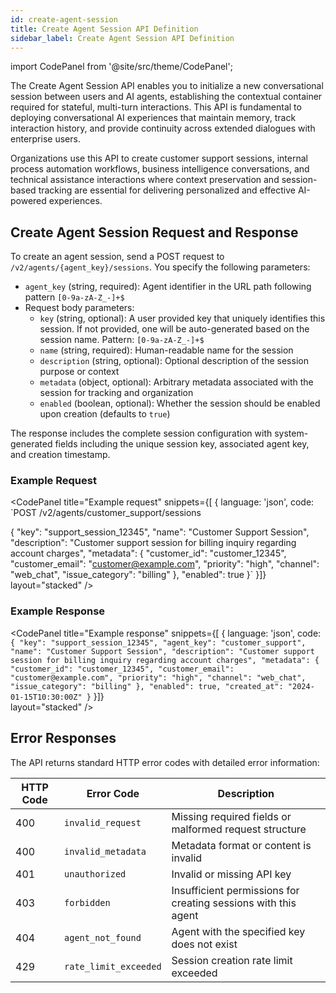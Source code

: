 ```yaml
---
id: create-agent-session
title: Create Agent Session API Definition
sidebar_label: Create Agent Session API Definition
---
```


import CodePanel from '@site/src/theme/CodePanel';

The Create Agent Session API enables you to initialize a new conversational session between users and AI agents, establishing the contextual container required for stateful, multi-turn interactions. This API is fundamental to deploying conversational AI experiences that maintain memory, track interaction history, and provide continuity across extended dialogues with enterprise users.

Organizations use this API to create customer support sessions, internal process automation workflows, business intelligence conversations, and technical assistance interactions where context preservation and session-based tracking are essential for delivering personalized and effective AI-powered experiences.

## Create Agent Session Request and Response

To create an agent session, send a POST request to `/v2/agents/{agent_key}/sessions`. You specify the following parameters:

- `agent_key` (string, required): Agent identifier in the URL path following pattern `[0-9a-zA-Z_-]+$`
- Request body parameters:
  - `key` (string, optional): A user provided key that uniquely identifies this session. If not provided, one will be auto-generated based on the session name. Pattern: `[0-9a-zA-Z_-]+$`
  - `name` (string, required): Human-readable name for the session
  - `description` (string, optional): Optional description of the session purpose or context
  - `metadata` (object, optional): Arbitrary metadata associated with the session for tracking and organization
  - `enabled` (boolean, optional): Whether the session should be enabled upon creation (defaults to `true`)

The response includes the complete session configuration with system-generated fields including the unique session key, associated agent key, and creation timestamp.

### Example Request

<CodePanel
  title="Example request"
  snippets={[
    {
      language: 'json',
      code: `POST /v2/agents/customer_support/sessions

{
  "key": "support_session_12345",
  "name": "Customer Support Session",
  "description": "Customer support session for billing inquiry regarding account charges",
  "metadata": {
    "customer_id": "customer_12345",
    "customer_email": "customer@example.com",
    "priority": "high",
    "channel": "web_chat",
    "issue_category": "billing"
  },
  "enabled": true
}`
    }]}  
  layout="stacked"
/>

### Example Response

<CodePanel
  title="Example response"
  snippets={[
    {
      language: 'json',
      code: `{
  "key": "support_session_12345",
  "agent_key": "customer_support",
  "name": "Customer Support Session",
  "description": "Customer support session for billing inquiry regarding account charges",
  "metadata": {
    "customer_id": "customer_12345",
    "customer_email": "customer@example.com",
    "priority": "high",
    "channel": "web_chat",
    "issue_category": "billing"
  },
  "enabled": true,
  "created_at": "2024-01-15T10:30:00Z"
}`
    }]}  
  layout="stacked"
/>

## Error Responses

The API returns standard HTTP error codes with detailed error information:

| HTTP Code | Error Code | Description |
|-----------|------------|-------------|
| 400 | `invalid_request` | Missing required fields or malformed request structure |
| 400 | `invalid_metadata` | Metadata format or content is invalid |
| 401 | `unauthorized` | Invalid or missing API key |
| 403 | `forbidden` | Insufficient permissions for creating sessions with this agent |
| 404 | `agent_not_found` | Agent with the specified key does not exist |
| 429 | `rate_limit_exceeded` | Session creation rate limit exceeded |
